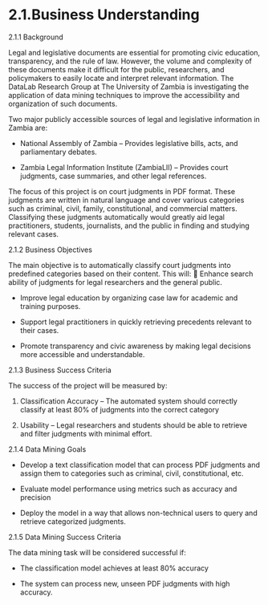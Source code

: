 # 2.1.Business Understanding

2.1.1 Background

Legal and legislative documents are essential for promoting civic education, transparency, and the rule of law. However, the volume and complexity of these documents make it difficult for the public, researchers, and policymakers to easily locate and interpret relevant information. The DataLab Research Group at The University of Zambia is investigating the application of data mining techniques to improve the accessibility and organization of such documents.

Two major publicly accessible sources of legal and legislative information in Zambia are:

  - National Assembly of Zambia – Provides legislative bills, acts, and parliamentary debates.

  - Zambia Legal Information Institute (ZambiaLII) – Provides court judgments, case summaries, and other legal references.

The focus of this project is on court judgments in PDF format. These judgments are written in natural language and cover various categories such as criminal, civil, family, constitutional, and commercial matters. Classifying these judgments automatically would greatly aid legal practitioners, students, journalists, and the public in finding and studying relevant cases.


2.1.2 Business Objectives

The main objective is to automatically classify court judgments into predefined categories based on their content. This will:  Enhance search ability of judgments for legal researchers and the general public.

  - Improve legal education by organizing case law for academic and training purposes.

  - Support legal practitioners in quickly retrieving precedents relevant to their cases.

  - Promote transparency and civic awareness by making legal decisions more accessible and understandable.

2.1.3 Business Success Criteria

The success of the project will be measured by:

  1. Classification Accuracy – The automated system should correctly classify at least 80% of judgments into the correct category

  2. Usability – Legal researchers and students should be able to retrieve and filter judgments with minimal effort.

2.1.4 Data Mining Goals

  - Develop a text classification model that can process PDF judgments and assign them to categories such as criminal, civil, constitutional, etc.

  - Evaluate model performance using metrics such as accuracy and precision

  - Deploy the model in a way that allows non-technical users to query and retrieve categorized judgments.

2.1.5 Data Mining Success Criteria

The data mining task will be considered successful if:

  - The classification model achieves at least 80% accuracy

  - The system can process new, unseen PDF judgments with high accuracy.
